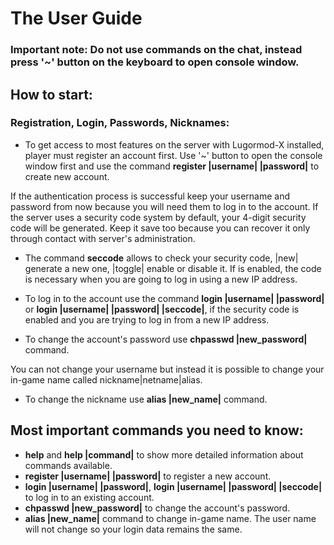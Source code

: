# The User Guide

### Important note: Do not use commands on the chat, instead press '~' button on the keyboard to open console window.

## How to start:

### Registration, Login, Passwords, Nicknames:
- To get access to most features on the server with Lugormod-X installed, player must register an account first.
Use '~' button to open the console window first and use the command **register |username| |password|** to create new account.

If the authentication process is successful keep your username and password from now because you will need them to log in to the account.
If the server uses a security code system by default, your 4-digit security code will be generated. Keep it save too because you can recover it only through contact with server's administration.
- The command **seccode** allows to check your security code, |new| generate a new one, |toggle| enable or disable it. If is enabled, the code is necessary when you are going to log in using a new IP address.

- To log in to the account use the command **login |username| |password|** or **login |username| |password| |seccode|**, if the security code is enabled and you are trying to log in from a new IP address.

- To change the account's password use **chpasswd |new_password|** command.

You can not change your username but instead it is possible to change your in-game name called nickname|netname|alias.
- To change the nickname use **alias |new_name|** command.

## Most important commands you need to know:
- **help** and **help |command|** to show more detailed information about commands available.
- **register |username| |password|** to register a new account.
- **login |username| |password|**, **login |username| |password| |seccode|** to log in to an existing account.
- **chpasswd |new_password|** to change the account's password.
- **alias |new_name|** command to change in-game name. The user name will not change so your login data remains the same.
